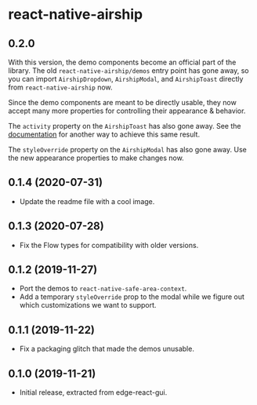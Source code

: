# react-native-airship

## 0.2.0

With this version, the demo components become an official part of the library. The old `react-native-airship/demos` entry point has gone away, so you can import `AirshipDropdown`, `AirshipModal`, and `AirshipToast` directly from `react-native-airship` now.

Since the demo components are meant to be directly usable, they now accept many more properties for controlling their appearance & behavior.

The `activity` property on the `AirshipToast` has also gone away. See the [documentation](./docs/toast.md) for another way to achieve this same result.

The `styleOverride` property on the `AirshipModal` has also gone away. Use the new appearance properties to make changes now.

## 0.1.4 (2020-07-31)

- Update the readme file with a cool image.

## 0.1.3 (2020-07-28)

- Fix the Flow types for compatibility with older versions.

## 0.1.2 (2019-11-27)

- Port the demos to `react-native-safe-area-context`.
- Add a temporary `styleOverride` prop to the modal while we figure out which customizations we want to support.

## 0.1.1 (2019-11-22)

- Fix a packaging glitch that made the demos unusable.

## 0.1.0 (2019-11-21)

- Initial release, extracted from edge-react-gui.
